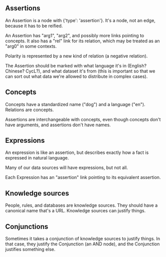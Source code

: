 Assertions
----------

An Assertion is a node with {'type': 'assertion'}. It's a node, not an edge,
because it has to be reified.

An Assertion has "arg1", "arg2", and possibly more links pointing to concepts.
It also has a "rel" link for its relation, which may be treated as an "arg0" in
some contexts.

Polarity is represented by a new kind of relation (a negative relation).

The Assertion should be marked with what language it's in (English? Chinese?
CycL?), and what dataset it's from (this is important so that we can sort out
what data we're allowed to distribute in complex cases).

Concepts
--------
Concepts have a standardized name ("dog") and a language ("en"). Relations are
concepts.

Assertions are interchangeable with concepts, even though concepts don't have
arguments, and assertions don't have names.

Expressions
-----------
An expression is like an assertion, but describes exactly how a fact is
expressed in natural language.

Many of our data sources will have expressions, but not all.

Each Expression has an "assertion" link pointing to its equivalent assertion.

Knowledge sources
-----------------
People, rules, and databases are knowledge sources. They should have a
canonical name that's a URL. Knowledge sources can justify things.

Conjunctions
------------
Sometimes it takes a conjunction of knowledge sources to justify things. In
that case, they justify the Conjunction (an AND node), and the Conjunction
justifies something else.
